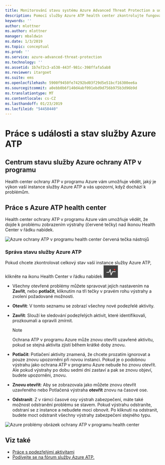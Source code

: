 ```yaml
---
title: Monitorování stavu systému Azure Advanced Threat Protection a událostí | Dokumentace Microsoftu
description: Pomocí služby Azure ATP health center zkontrolujte fungování služby Azure ATP a upozorní vás na potenciální problémy a zobrazit systémové události v prohlížeči událostí.
keywords: ''
author: mlottner
ms.author: mlottner
manager: mbaldwin
ms.date: 1/3/2019
ms.topic: conceptual
ms.prod: ''
ms.service: azure-advanced-threat-protection
ms.technology: ''
ms.assetid: 1b7e72c3-a538-443f-981c-398ffafa5ab8
ms.reviewer: itargoet
ms.suite: ems
ms.openlocfilehash: 5900f9450fe74292bd03f29d5e51bcf16300ee6a
ms.sourcegitcommit: a0ebb0b6f140d4abf091ebd9d756b975b3d96b9d
ms.translationtype: MT
ms.contentlocale: cs-CZ
ms.lasthandoff: 01/23/2019
ms.locfileid: "54458440"
---
```

# <a name="work-with-azure-atp-health-and-events"></a>Práce s události a stav služby Azure ATP

## <a name="azure-atp-health-center"></a>Centrum stavu služby Azure ochrany ATP v programu 

Health center ochrany ATP v programu Azure vám umožňuje vědět, jaký je výkon vaší instance služby Azure ATP a vás upozorní, když dochází k problémům.

## <a name="working-with-the-azure-atp-health-center"></a>Práce s Azure ATP health center

Health center ochrany ATP v programu Azure vám umožňuje vědět, že dojde k problému zobrazením výstrahy (červené tečky) nad ikonou Health Center v řádku nabídek.

![Azure ochrany ATP v programu health center červená tečka nástrojů](media/atp-health-bar.png)

### <a name="managing-azure-atp-health"></a>Správa stavu služby Azure ATP
Pokud chcete zkontrolovat celkový stav vaší instance služby Azure ATP, klikněte na ikonu Health Center v řádku nabídek ![Azure ikona center stavu ochrany ATP v programu](media/atp-red-dot.png)

-   Všechny otevřené problémy můžete spravovat jejich nastavením na **Zavřít**, nebo **potlačit**, kliknutím na tři tečky v pravém rohu výstrahy a zvolení požadované možnosti.

-   **Otevřít**: V tomto seznamu se zobrazí všechny nové podezřelé aktivity.

-   **Zavřít**: Slouží ke sledování podezřelých aktivit, které identifikovali, prozkoumali a opravili zmírnit.

    > [!NOTE]
    > Ochrana ATP v programu Azure může znovu otevřít uzavřené aktivitu, pokud se stejná aktivita zjistí během krátké doby znovu.
    
-   **Potlačit**: Potlačení aktivity znamená, že chcete prozatím ignorovat a pouze znovu upozorněni při novou instanci. Pokud je o podobnou výstrahu jako ochrana ATP v programu Azure nebude ho znovu otevřít. Ale pokud výstrahy po dobu sedmi dní zastaví a pak se znovu objeví, budete upozorněni, znovu.

-   **Znovu otevřít**: Aby se zobrazovala jako můžete znovu otevřít uzavřeného nebo Potlačená výstraha **otevřít** znovu na časové ose.

-   **Odstranit**: Z v rámci časové osy výstrah zabezpečení, máte také možnost odstranění problému se stavem. Pokud výstrahu odstraníte, odstraní se z instance a nebudete moci obnovit. Po kliknutí na odstranit, budete moct odstranit všechny výstrahy zabezpečení stejného typu.



![Azure problémy obrázek ochrany ATP v programu health center](media/atp-health-issue.png)






## <a name="see-also"></a>Viz také

- [Práce s podezřelými aktivitami](working-with-suspicious-activities.md)
- [Podívejte se na fórum služby Azure ATP.](https://aka.ms/azureatpcommunity)
